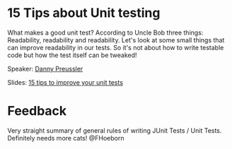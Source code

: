 # 15 Tips about Unit testing

What makes a good unit test? 
According to Uncle Bob three things: Readability, readability and readability.
Let's look at some small things that can improve readability in our tests.
So it's not about how to write testable code but how the test itself can be tweaked!

Speaker: [Danny Preussler](https://github.com/dpreussler)

Slides: [15 tips to improve your unit tests](Unittesting_tipps_preussler.pdf)

# Feedback
Very straight summary of general rules of writing JUnit Tests / Unit Tests. Definitely needs more cats! 
@FHoeborn

